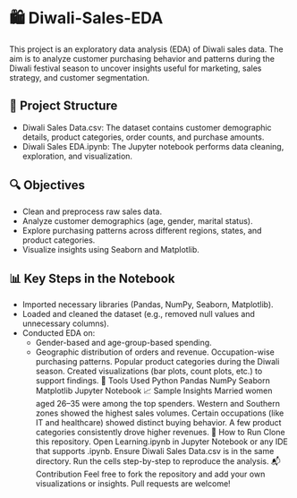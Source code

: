 # 🛍️ Diwali-Sales-EDA

This project is an exploratory data analysis (EDA) of Diwali sales data. The aim is to analyze customer purchasing behavior and patterns during the Diwali festival season to uncover insights useful for marketing, sales strategy, and customer segmentation.

## 📁 Project Structure

* Diwali Sales Data.csv: The dataset contains customer demographic details, product categories, order counts, and purchase amounts.
* Diwali Sales EDA.ipynb: The Jupyter notebook performs data cleaning, exploration, and visualization.

## 🔍 Objectives

* Clean and preprocess raw sales data.
* Analyze customer demographics (age, gender, marital status).
* Explore purchasing patterns across different regions, states, and product categories.
* Visualize insights using Seaborn and Matplotlib.
  
## 📊 Key Steps in the Notebook
* Imported necessary libraries (Pandas, NumPy, Seaborn, Matplotlib).
* Loaded and cleaned the dataset (e.g., removed null values and unnecessary columns).
* Conducted EDA on:
   * Gender-based and age-group-based spending.
   * Geographic distribution of orders and revenue.
Occupation-wise purchasing patterns.
Popular product categories during the Diwali season.
Created visualizations (bar plots, count plots, etc.) to support findings.
🔧 Tools Used
Python
Pandas
NumPy
Seaborn
Matplotlib
Jupyter Notebook
📈 Sample Insights
Married women aged 26–35 were among the top spenders.
Western and Southern zones showed the highest sales volumes.
Certain occupations (like IT and healthcare) showed distinct buying behavior.
A few product categories consistently drove higher revenues.
🚀 How to Run
Clone this repository.
Open Learning.ipynb in Jupyter Notebook or any IDE that supports .ipynb.
Ensure Diwali Sales Data.csv is in the same directory.
Run the cells step-by-step to reproduce the analysis.
📬 Contribution
Feel free to fork the repository and add your own visualizations or insights. Pull requests are welcome!

